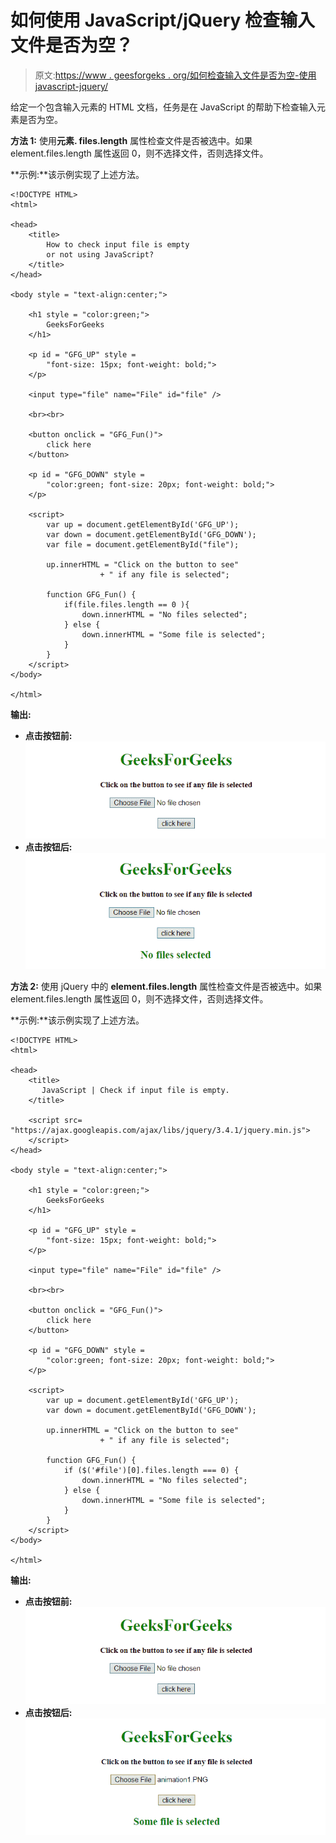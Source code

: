 # 如何使用 JavaScript/jQuery 检查输入文件是否为空？

> 原文:[https://www . geesforgeks . org/如何检查输入文件是否为空-使用 javascript-jquery/](https://www.geeksforgeeks.org/how-to-check-input-file-is-empty-or-not-using-javascript-jquery/)

给定一个包含输入元素的 HTML 文档，任务是在 JavaScript 的帮助下检查输入元素是否为空。

**方法 1:** 使用**元素. files.length** 属性检查文件是否被选中。如果 element.files.length 属性返回 0，则不选择文件，否则选择文件。

**示例:**该示例实现了上述方法。

```
<!DOCTYPE HTML> 
<html> 

<head> 
    <title> 
        How to check input file is empty
        or not using JavaScript?
    </title>
</head>

<body style = "text-align:center;"> 

    <h1 style = "color:green;"> 
        GeeksForGeeks 
    </h1>

    <p id = "GFG_UP" style =
        "font-size: 15px; font-weight: bold;">
    </p>

    <input type="file" name="File" id="file" />

    <br><br>

    <button onclick = "GFG_Fun()">
        click here
    </button>

    <p id = "GFG_DOWN" style =
        "color:green; font-size: 20px; font-weight: bold;">
    </p>

    <script> 
        var up = document.getElementById('GFG_UP');
        var down = document.getElementById('GFG_DOWN');
        var file = document.getElementById("file");

        up.innerHTML = "Click on the button to see"
                    + " if any file is selected";

        function GFG_Fun() {
            if(file.files.length == 0 ){
                down.innerHTML = "No files selected";
            } else {
                down.innerHTML = "Some file is selected";
            }
        }
    </script> 
</body> 

</html>
```

**输出:**

*   **点击按钮前:**
    ![](img/ecc29709822bcdd6dbd5cf238f6c3e51.png)
*   **点击按钮后:**
    ![](img/52a978869d059d25ebfe1d27fb35303a.png)

**方法 2:** 使用 jQuery 中的 **element.files.length** 属性检查文件是否被选中。如果 element.files.length 属性返回 0，则不选择文件，否则选择文件。

**示例:**该示例实现了上述方法。

```
<!DOCTYPE HTML>  
<html>  

<head> 
    <title> 
       JavaScript | Check if input file is empty.
    </title>

    <script src=
"https://ajax.googleapis.com/ajax/libs/jquery/3.4.1/jquery.min.js">
    </script>
</head>

<body style = "text-align:center;">  

    <h1 style = "color:green;">  
        GeeksForGeeks  
    </h1>

    <p id = "GFG_UP" style = 
        "font-size: 15px; font-weight: bold;">
    </p>

    <input type="file" name="File" id="file" />

    <br><br>

    <button onclick = "GFG_Fun()">
        click here
    </button>

    <p id = "GFG_DOWN" style =
        "color:green; font-size: 20px; font-weight: bold;">
    </p>

    <script> 
        var up = document.getElementById('GFG_UP');
        var down = document.getElementById('GFG_DOWN');

        up.innerHTML = "Click on the button to see"
                    + " if any file is selected";

        function GFG_Fun() {
            if ($('#file')[0].files.length === 0) {
                down.innerHTML = "No files selected";
            } else {
                down.innerHTML = "Some file is selected";
            }
        }
    </script> 
</body>  

</html>
```

**输出:**

*   **点击按钮前:**
    ![](img/ecc29709822bcdd6dbd5cf238f6c3e51.png)
*   **点击按钮后:**
    ![](img/ea4d91377ca9a91e7d72d2028d91c397.png)